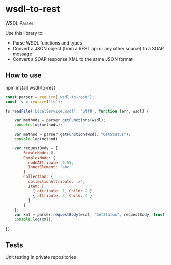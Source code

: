 # wsdl-to-rest

WSDL Parser

Use this library to:
- Parse WSDL functions and types
- Convert a JSON object (from a REST api or any other source) to a SOAP message
- Convert a SOAP response XML to the same JSON format

## How to use

npm install wsdl-to-rest

```javascript
const parser = require('wsdl-to-rest');
const fs = require('fs');

fs.readFile('LocalService.wsdl', 'utf8', function (err, wsdl) {

    var methods = parser.getFunctions(wsdl);
    console.log(methods);

    var method = parser.getFunction(wsdl, "GetStatus");
    console.log(method);

    var requestBody = {
        SimpleNode: 0,
        ComplexNode: {
          nodeAttribute: 0.55,
          InnerElement: 'abc'
        }
        Collection: {
          collectionAttribute: 'x',
          Item: [
            { attribute: 1, Child: 2 },
            { attribute: 3, Child: 4 }
          ]
        }
    };
    var xml = parser.requestBody(wsdl, "GetStatus", requestBody, true);
    console.log(xml);
    
});
```

## Tests

Unit testing in private repositories

